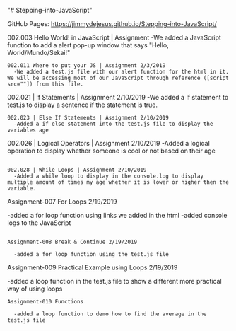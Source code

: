 "# Stepping-into-JavaScript"

GitHub Pages: https://jimmydejesus.github.io/Stepping-into-JavaScript/




002.003 Hello World! in JavaScript | Assignment
 -We added a JavaScript function to add a alert pop-up window that says
   "Hello, World/Mundo/Sekai!"
~~~~~~~~~~~~~~~~~~~~~~~~~~~~~~~~~~~~~~~~~~~~~~~~~~~~~~~~~~~~~~~~~~~~~~~~~~~
002.011 Where to put your JS | Assignment 2/3/2019
  -We added a test.js file with our alert function for the html in it. We will be accessing most of our JavaScript through reference ([script src=""]) from this file.
~~~~~~~~~~~~~~~~~~~~~~~~~~~~~~~~~~~~~~~~~~~~~~~~~~~~~~~~~~~~~~~~~~~~~~~~~~~~
002.021 | If Statements | Assignment 2/10/2019
  -We added a If statement to test.js to display a sentence if the statement is true.
~~~~~~~~~~~~~~~~~~~~~~~~~~~~~~~~~~~~~~~~~~~~~~~~~~~~~~~~~~~~~~~~~~~~~~~~~~~~
002.023 | Else If Statements | Assignment 2/10/2019
  -Added a if else statement into the test.js file to display the variables age
~~~~~~~~~~~~~~~~~~~~~~~~~~~~~~~~~~~~~~~~~~~~~~~~~~~~~~~~~~~~~~~~~~~~~~~~~~~~

002.026 | Logical Operators | Assignment 2/10/2019
  -Added a logical operation to display whether someone is cool or not based on their age
~~~~~~~~~~~~~~~~~~~~~~~~~~~~~~~~~~~~~~~~~~~~~~~~~~~~~~~~~~~~~~~~~~~~~~~~~~~~

002.028 | While Loops | Assignment 2/10/2019
  -Added a while loop to display in the console.log to display multiple amount of times my age whether it is lower or higher then the variable.
~~~~~~~~~~~~~~~~~~~~~~~~~~~~~~~~~~~~~~~~~~~~~~~~~~~~~~~~~~~~~~~~~~~~~~~~~~~~

Assignment-007 For Loops 2/19/2019

  -added a for loop function using links we added in the html
  -added console logs to the JavaScript

~~~~~~~~~~~~~~~~~~~~~~~~~~~~~~~~~~~~~~~~~~~~~~~~~~~~~~~~~~~~~~~~~~~~~~~~~~~~

Assignment-008 Break & Continue 2/19/2019

  -added a for loop function using the test.js file
~~~~~~~~~~~~~~~~~~~~~~~~~~~~~~~~~~~~~~~~~~~~~~~~~~~~~~~~~~~~~~~~~~~~~~~~~~~~~
Assignment-009 Practical Example using Loops 2/19/2019

  -added a loop function in the test.js file to show a different more practical way of using loops
~~~~~~~~~~~~~~~~~~~~~~~~~~~~~~~~~~~~~~~~~~~~~~~~~~~~~~~~~~~~~~~~~~~~~~~~~~~~
Assignment-010 Functions

  -added a loop function to demo how to find the average in the test.js file
